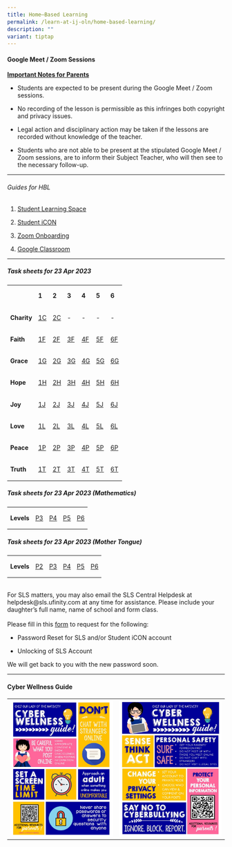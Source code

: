 ```yaml
---
title: Home–Based Learning
permalink: /learn-at-ij-oln/home-based-learning/
description: ""
variant: tiptap
---
```

<h4><strong>Google Meet / Zoom Sessions</strong></h4>
<p><strong><u>Important Notes for Parents</u></strong>
</p>
<ul data-tight="true" class="tight">
<li>
<p>Students are expected to be present during the Google Meet / Zoom sessions.</p>
</li>
<li>
<p>No recording of the lesson is permissible as this infringes both copyright
and privacy issues.</p>
</li>
<li>
<p>Legal action and disciplinary action may be taken if the lessons are recorded
without knowledge of the teacher.</p>
</li>
<li>
<p>Students who are not able to be present at the stipulated Google Meet
/ Zoom sessions, are to inform their Subject Teacher, who will then see
to the necessary follow-up.</p>
</li>
</ul>
<hr>
<h6>Guides for HBL</h6>
<ol data-tight="true" class="tight">
<li>
<p><a href="/files/Guides/STUDENT LEARNING SPACE.pdf" rel="noopener" target="_blank">Student Learning Space</a>
</p>
</li>
<li>
<p><a href="/files/Guides/STUDENT ICON.pdf" rel="noopener" target="_blank">Student iCON</a>
</p>
</li>
<li>
<p><a href="/files/Guides/ZOOM ONBOARDING GUIDE.pdf" rel="noopener" target="_blank">Zoom Onboarding</a>
</p>
</li>
<li>
<p><a href="/files/Guides/GOOGLE CLASSROOM.pdf" rel="noopener" target="_blank">Google Classroom</a>
</p>
</li>
</ol>
<hr>
<h5>Task sheets for 23 Apr 2023</h5>
<table>
<tbody>
<tr>
<td rowspan="1" colspan="1">
<p></p>
</td>
<td rowspan="1" colspan="1">
<p><strong>1</strong>
</p>
</td>
<td rowspan="1" colspan="1">
<p><strong>2</strong>
</p>
</td>
<td rowspan="1" colspan="1">
<p><strong>3</strong>
</p>
</td>
<td rowspan="1" colspan="1">
<p><strong>4</strong>
</p>
</td>
<td rowspan="1" colspan="1">
<p><strong>5</strong>
</p>
</td>
<td rowspan="1" colspan="1">
<p><strong>6</strong>
</p>
</td>
</tr>
<tr>
<td rowspan="1" colspan="1">
<p><strong>Charity</strong>
</p>
</td>
<td rowspan="1" colspan="1">
<p><a href="/files/TaskSheetsOct/1_CHARITY_HBL_TASK_SHEET.pdf" rel="noopener noreferrer nofollow" target="_blank">1C</a>
</p>
</td>
<td rowspan="1" colspan="1">
<p><a href="/files/TaskSheetsOct/2_CHARITY_HBL_TASK_SHEET.pdf" rel="noopener noreferrer nofollow" target="_blank">2C</a>
</p>
</td>
<td rowspan="1" colspan="1">
<p>-</p>
</td>
<td rowspan="1" colspan="1">
<p>-</p>
</td>
<td rowspan="1" colspan="1">
<p>-</p>
</td>
<td rowspan="1" colspan="1">
<p>-</p>
</td>
</tr>
<tr>
<td rowspan="1" colspan="1">
<p><strong>Faith</strong>
</p>
</td>
<td rowspan="1" colspan="1">
<p><a href="/files/TaskSheetsOct/1_FAITH_HBL_TASK_SHEET.pdf" rel="noopener noreferrer nofollow" target="_blank">1F</a>
</p>
</td>
<td rowspan="1" colspan="1">
<p><a href="/files/TaskSheetsOct/2_FAITH_HBL_TASK_SHEET.pdf" rel="noopener noreferrer nofollow" target="_blank">2F</a>
</p>
</td>
<td rowspan="1" colspan="1">
<p><a href="/files/TaskSheetsOct/3_FAITH_HBL_TASK_SHEET.pdf" rel="noopener noreferrer nofollow" target="_blank">3F</a>
</p>
</td>
<td rowspan="1" colspan="1">
<p><a href="/files/TaskSheetsOct/4_FAITH_HBL_TASK_SHEET.pdf" rel="noopener noreferrer nofollow" target="_blank">4F</a>
</p>
</td>
<td rowspan="1" colspan="1">
<p><a href="/files/TaskSheetsOct/5_FAITH_HBL_TASK_SHEET.pdf" rel="noopener noreferrer nofollow" target="_blank">5F</a>
</p>
</td>
<td rowspan="1" colspan="1">
<p><a href="/files/TaskSheetsOct/6_FAITH_HBL_TASK_SHEET.pdf" rel="noopener noreferrer nofollow" target="_blank">6F</a>
</p>
</td>
</tr>
<tr>
<td rowspan="1" colspan="1">
<p><strong>Grace</strong>
</p>
</td>
<td rowspan="1" colspan="1">
<p><a href="/files/TaskSheetsOct/1_GRACE_HBL_TASK_SHEET.pdf" rel="noopener noreferrer nofollow" target="_blank">1G</a>
</p>
</td>
<td rowspan="1" colspan="1">
<p><a href="/files/TaskSheetsOct/2_GRACE_HBL_TASK_SHEET.pdf" rel="noopener noreferrer nofollow" target="_blank">2G</a>
</p>
</td>
<td rowspan="1" colspan="1">
<p><a href="/files/TaskSheetsOct/3_GRACE_HBL_TASK_SHEET.pdf" rel="noopener noreferrer nofollow" target="_blank">3G</a>
</p>
</td>
<td rowspan="1" colspan="1">
<p><a href="/files/TaskSheetsOct/4_GRACE_HBL_TASK_SHEET.pdf" rel="noopener noreferrer nofollow" target="_blank">4G</a>
</p>
</td>
<td rowspan="1" colspan="1">
<p><a href="/files/TaskSheetsOct/5_GRACE_HBL_TASK_SHEET.pdf" rel="noopener noreferrer nofollow" target="_blank">5G</a>
</p>
</td>
<td rowspan="1" colspan="1">
<p><a href="/files/TaskSheetsOct/6_GRACE_HBL_TASK_SHEET.pdf" rel="noopener noreferrer nofollow" target="_blank">6G</a>
</p>
</td>
</tr>
<tr>
<td rowspan="1" colspan="1">
<p><strong>Hope</strong>
</p>
</td>
<td rowspan="1" colspan="1">
<p><a href="/files/TaskSheetsOct/1_HOPE_HBL_TASK_SHEET.pdf" rel="noopener noreferrer nofollow" target="_blank">1H</a>
</p>
</td>
<td rowspan="1" colspan="1">
<p><a href="/files/TaskSheetsOct/2_HOPE_HBL_TASK_SHEET.pdf" rel="noopener noreferrer nofollow" target="_blank">2H</a>
</p>
</td>
<td rowspan="1" colspan="1">
<p><a href="/files/TaskSheetsOct/3_HOPE_HBL_TASK_SHEET.pdf" rel="noopener noreferrer nofollow" target="_blank">3H</a>
</p>
</td>
<td rowspan="1" colspan="1">
<p><a href="/files/TaskSheetsOct/4_HOPE_HBL_TASK_SHEET.pdf" rel="noopener noreferrer nofollow" target="_blank">4H</a>
</p>
</td>
<td rowspan="1" colspan="1">
<p><a href="/files/TaskSheetsOct/5_HOPE_HBL_TASK_SHEET.pdf" rel="noopener noreferrer nofollow" target="_blank">5H</a>
</p>
</td>
<td rowspan="1" colspan="1">
<p><a href="/files/TaskSheetsOct/6_HOPE_HBL_TASK_SHEET.pdf" rel="noopener noreferrer nofollow" target="_blank">6H</a>
</p>
</td>
</tr>
<tr>
<td rowspan="1" colspan="1">
<p><strong>Joy</strong>
</p>
</td>
<td rowspan="1" colspan="1">
<p><a href="/files/TaskSheetsOct/1_JOY_HBL_TASK_SHEET.pdf" rel="noopener noreferrer nofollow" target="_blank">1J</a>
</p>
</td>
<td rowspan="1" colspan="1">
<p><a href="/files/TaskSheetsOct/2_JOY_HBL_TASK_SHEET.pdf" rel="noopener noreferrer nofollow" target="_blank">2J</a>
</p>
</td>
<td rowspan="1" colspan="1">
<p><a href="/files/TaskSheetsOct/3_JOY_HBL_TASK_SHEET.pdf" rel="noopener noreferrer nofollow" target="_blank">3J</a>
</p>
</td>
<td rowspan="1" colspan="1">
<p><a href="/files/TaskSheetsOct/4_JOY_HBL_TASK_SHEET.pdf" rel="noopener noreferrer nofollow" target="_blank">4J</a>
</p>
</td>
<td rowspan="1" colspan="1">
<p><a href="/files/TaskSheetsOct/5_JOY_HBL_TASK_SHEET.pdf" rel="noopener noreferrer nofollow" target="_blank">5J</a>
</p>
</td>
<td rowspan="1" colspan="1">
<p><a href="/files/TaskSheetsOct/6_JOY_HBL_TASK_SHEET.pdf" rel="noopener noreferrer nofollow" target="_blank">6J</a>
</p>
</td>
</tr>
<tr>
<td rowspan="1" colspan="1">
<p><strong>Love</strong>
</p>
</td>
<td rowspan="1" colspan="1">
<p><a href="/files/TaskSheetsOct/1_LOVE_HBL_TASK_SHEET.pdf" rel="noopener noreferrer nofollow" target="_blank">1L</a>
</p>
</td>
<td rowspan="1" colspan="1">
<p><a href="/files/TaskSheetsOct/2_LOVE_HBL_TASK_SHEET.pdf" rel="noopener noreferrer nofollow" target="_blank">2L</a>
</p>
</td>
<td rowspan="1" colspan="1">
<p><a href="/files/TaskSheetsOct/3_LOVE_HBL_TASK_SHEET.pdf" rel="noopener noreferrer nofollow" target="_blank">3L</a>
</p>
</td>
<td rowspan="1" colspan="1">
<p><a href="/files/TaskSheetsOct/4_LOVE_HBL_TASK_SHEET.pdf" rel="noopener noreferrer nofollow" target="_blank">4L</a>
</p>
</td>
<td rowspan="1" colspan="1">
<p><a href="/files/TaskSheetsOct/5_LOVE_HBL_TASK_SHEET.pdf" rel="noopener noreferrer nofollow" target="_blank">5L</a>
</p>
</td>
<td rowspan="1" colspan="1">
<p><a href="/files/TaskSheetsOct/6_LOVE_HBL_TASK_SHEET.pdf" rel="noopener noreferrer nofollow" target="_blank">6L</a>
</p>
</td>
</tr>
<tr>
<td rowspan="1" colspan="1">
<p><strong>Peace</strong>
</p>
</td>
<td rowspan="1" colspan="1">
<p><a href="/files/TaskSheetsOct/1_PEACE_HBL_TASK_SHEET.pdf" rel="noopener noreferrer nofollow" target="_blank">1P</a>
</p>
</td>
<td rowspan="1" colspan="1">
<p><a href="/files/TaskSheetsOct/2_PEACE_HBL_TASK_SHEET.pdf" rel="noopener noreferrer nofollow" target="_blank">2P</a>
</p>
</td>
<td rowspan="1" colspan="1">
<p><a href="/files/TaskSheetsOct/3_PEACE_HBL_TASK_SHEET.pdf" rel="noopener noreferrer nofollow" target="_blank">3P</a>
</p>
</td>
<td rowspan="1" colspan="1">
<p><a href="/files/TaskSheetsOct/4_PEACE_HBL_TASK_SHEET.pdf" rel="noopener noreferrer nofollow" target="_blank">4P</a>
</p>
</td>
<td rowspan="1" colspan="1">
<p><a href="/files/TaskSheetsOct/5_PEACE_HBL_TASK_SHEET.pdf" rel="noopener noreferrer nofollow" target="_blank">5P</a>
</p>
</td>
<td rowspan="1" colspan="1">
<p><a href="/files/TaskSheetsOct/6_PEACE_HBL_TASK_SHEET.pdf" rel="noopener noreferrer nofollow" target="_blank">6P</a>
</p>
</td>
</tr>
<tr>
<td rowspan="1" colspan="1">
<p><strong>Truth</strong>
</p>
</td>
<td rowspan="1" colspan="1">
<p><a href="/files/TaskSheetsOct/1_TRUTH_HBL_TASK_SHEET.pdf" rel="noopener noreferrer nofollow" target="_blank">1T</a>
</p>
</td>
<td rowspan="1" colspan="1">
<p><a href="/files/TaskSheetsOct/2_TRUTH_HBL_TASK_SHEET.pdf" rel="noopener noreferrer nofollow" target="_blank">2T</a>
</p>
</td>
<td rowspan="1" colspan="1">
<p><a href="/files/TaskSheetsOct/3_TRUTH_HBL_TASK_SHEET.pdf" rel="noopener noreferrer nofollow" target="_blank">3T</a>
</p>
</td>
<td rowspan="1" colspan="1">
<p><a href="/files/TaskSheetsOct/4_TRUTH_HBL_TASK_SHEET.pdf" rel="noopener noreferrer nofollow" target="_blank">4T</a>
</p>
</td>
<td rowspan="1" colspan="1">
<p><a href="/files/TaskSheetsOct/5_TRUTH_HBL_TASK_SHEET.pdf" rel="noopener noreferrer nofollow" target="_blank">5T</a>
</p>
</td>
<td rowspan="1" colspan="1">
<p><a href="/files/TaskSheetsOct/6_TRUTH_HBL_TASK_SHEET.pdf" rel="noopener noreferrer nofollow" target="_blank">6T</a>
</p>
</td>
</tr>
</tbody>
</table>
<p></p>
<h5>Task sheets for 23 Apr 2023 (Mathematics)</h5>
<table>
<tbody>
<tr>
<td rowspan="1" colspan="1">
<p><strong>Levels</strong>
</p>
</td>
<td rowspan="1" colspan="1">
<p><a href="/files/TaskSheetsOct/P3_MATHEMATICS.pdf" rel="noopener noreferrer nofollow" target="_blank">P3</a>
</p>
</td>
<td rowspan="1" colspan="1">
<p><a href="/files/TaskSheetsOct/P4_MATHEMATICS.pdf" rel="noopener noreferrer nofollow" target="_blank">P4</a>
</p>
</td>
<td rowspan="1" colspan="1">
<p><a href="/files/TaskSheetsOct/P5_STD_MATHEMATICS___F_MATHEMATICS.pdf" rel="noopener noreferrer nofollow" target="_blank">P5</a>
</p>
</td>
<td rowspan="1" colspan="1">
<p><a href="/files/TaskSheetsOct/P6_STD_MATHEMATICS___F_MATHEMATICS.pdf" rel="noopener noreferrer nofollow" target="_blank">P6</a>
</p>
</td>
</tr>
</tbody>
</table>
<p></p>
<h5>Task sheets for 23 Apr 2023 (Mother Tongue)</h5>
<table>
<tbody>
<tr>
<td rowspan="1" colspan="1">
<p><strong>Levels</strong>
</p>
</td>
<td rowspan="1" colspan="1">
<p><a href="/files/TaskSheetsOct/P2_MT_HBL_TASK_SHEET.pdf" rel="noopener noreferrer nofollow" target="_blank">P2</a>
</p>
</td>
<td rowspan="1" colspan="1">
<p><a href="/files/TaskSheetsOct/P3_MT_HBL_TASK_SHEET.pdf" rel="noopener noreferrer nofollow" target="_blank">P3</a>
</p>
</td>
<td rowspan="1" colspan="1">
<p><a href="/files/TaskSheetsOct/P4_MT_HBL_TASK_SHEET.pdf" rel="noopener noreferrer nofollow" target="_blank">P4</a>
</p>
</td>
<td rowspan="1" colspan="1">
<p><a href="/files/TaskSheetsOct/P5_MT_HBL_TASK_SHEET.pdf" rel="noopener noreferrer nofollow" target="_blank">P5</a>
</p>
</td>
<td rowspan="1" colspan="1">
<p><a href="/files/TaskSheetsOct/P6_MT_HBL_TASK_SHEET.pdf" rel="noopener noreferrer nofollow" target="_blank">P6</a>
</p>
</td>
</tr>
</tbody>
</table>
<p>
<br>For SLS matters, you may also email the SLS Central Helpdesk at helpdesk@sls.ufinity.com
at any time for assistance. Please include your daughter’s full name, name
of school and form class.
<br>
<br>Please fill in this&nbsp;<a href="https://go.gov.sg/chijolnpasswordreset" rel="noopener" target="_blank">form</a>&nbsp;to
request for the following:</p>
<ul data-tight="true" class="tight">
<li>
<p>Password Reset for SLS and/or Student iCON account</p>
</li>
<li>
<p>Unlocking of SLS Account</p>
</li>
</ul>
<p>We will get back to you with the new password soon.</p>
<hr>
<h4><strong>Cyber Wellness Guide</strong></h4>
<table>
<tbody>
<tr>
<td rowspan="1" colspan="1">
<div class="isomer-image-wrapper">
<img style="width: 100%" height="auto" width="100%" src="/images/home2.jpg">
</div>
</td>
<td rowspan="1" colspan="1">
<div class="isomer-image-wrapper">
<img style="width: 100%" height="auto" width="100%" src="/images/home3.jpg">
</div>
</td>
</tr>
</tbody>
</table>
<p></p>